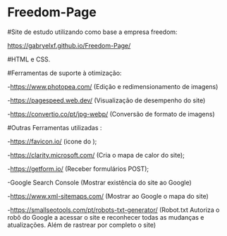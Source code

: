 # Freedom-Page
#Site de estudo utilizando como base a empresa freedom:

https://gabryelxf.github.io/Freedom-Page/

#HTML e CSS.

#Ferramentas de suporte à otimização:

-https://www.photopea.com/ (Edição e redimensionamento de imagens)

-https://pagespeed.web.dev/ (Visualização de desempenho do site)

-https://convertio.co/pt/jpg-webp/ (Conversão de formato de imagens)


#Outras Ferramentas utilizadas :

-https://favicon.io/ (icone do <head>);
  
-https://clarity.microsoft.com/ (Cria o mapa de calor do site);
  
-https://getform.io/ (Receber formulários POST);

-Google Search Console (Mostrar existência do site ao Google)

-https://www.xml-sitemaps.com/ (Mostrar ao Google o mapa do site)

-https://smallseotools.com/pt/robots-txt-generator/ (Robot.txt Autoriza o robô do Google a acessar o site e reconhecer todas as mudanças e atualizações. Além de rastrear por completo o site)



